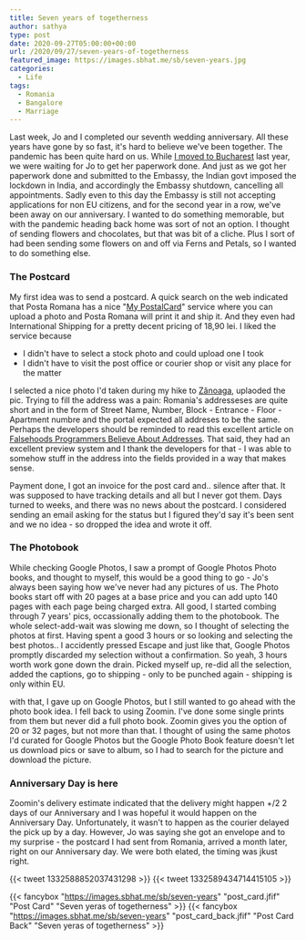 ```yaml
---
title: Seven years of togetherness
author: sathya
type: post
date: 2020-09-27T05:00:00+00:00
url: /2020/09/27/seven-years-of-togetherness
featured_image: https://images.sbhat.me/sb/seven-years.jpg
categories:
  - Life
tags:
  - Romania
  - Bangalore
  - Marriage
---
```


Last week, Jo and I completed our seventh wedding anniversary. All these years have gone by so fast, it's hard to believe we've been together. The pandemic has been quite hard on us. While [I moved to Bucharest](https://sathyabh.at/2020/05/17/life-in-bucharest) last year, we were waiting for Jo to get her paperwork done. And just as we got her paperwork done and submitted to the Embassy, the Indian govt imposed the lockdown in India, and accordingly the Embassy shutdown, cancelling all appointments. Sadly even to this day the Embassy is still not accepting applications for non EU citizens, and for the second year in a row, we've been away on our anniversary. I wanted to do something memorable, but with the pandemic heading back home was sort of not an option. I thought of sending flowers and chocolates, but that was bit of a cliche. Plus I sort of had been sending some flowers on and off via Ferns and Petals, so I wanted to do something else.

### The Postcard

My first idea was to send a postcard. A quick search on the web indicated that Posta Romana has a nice "[My PostalCard](https://www.posta-romana.ro/mypostalcard.html)" service where you can upload a photo and Posta Romana will print it and ship it. And they even had International Shipping for a pretty decent pricing of 18,90 lei. I liked the service because 

- I didn't have to select a stock photo and could upload one I took
- I didn't have to visit the post office or courier shop or visit any place for the matter

I selected a nice photo I'd taken during my hike to [Zănoaga](https://goo.gl/maps/6V9rjsTKeFBHVn759), uplaoded the pic. Trying to fill the address was a pain: Romania's addresseses are quite short and in the form of Street Name, Number, Block - Entrance - Floor - Apartment numbre and the portal expected all addreses to be the same. Perhaps the developers should be reminded to read this excellent article on [Falsehoods Programmers Believe About Addresses](https://www.mjt.me.uk/posts/falsehoods-programmers-believe-about-addresses/). That said,  they had an excellent preview system and I thank the developers for that - I was able to somehow stuff in the address into the fields provided in a way that makes sense.

Payment done, I got an invoice for the post card and.. silence after that. It was supposed to have tracking details and all but I never got them. Days turned to weeks, and there was no news about the postcard. I considered sending an email asking for the status but I figured they'd say it's been sent and we no idea - so dropped the idea and wrote it off.

### The Photobook

While checking Google Photos, I saw a prompt of Google Photos Photo books, and thought to myself, this would be a good thing to go - Jo's always been saying how we've never had any pictures of us. The Photo books start off with 20 pages at a base price and you can add upto 140 pages with each page being charged extra. All good, I started combing through 7 years' pics, occassionally adding them to the photobook. The whole select-add-wait was slowing me down, so I thought of selecting the photos at first. Having spent a good 3 hours or so looking and selecting the best photos.. I accidently pressed Escape and just like that, Google Photos promptly discarded my selection without a confirmation. So yeah, 3 hours worth work gone down the drain. Picked myself up, re-did all the selection, added the captions, go to shipping - only to be punched again - shipping is only within EU.

with that, I gave up on Google Photos, but I still wanted to go ahead with the photo book idea. I fell back to using Zoomin. I've done some single prints from them but never did a full photo book. Zoomin gives you the option of 20 or 32 pages, but not more than that. I thought of using the same photos I'd curated for Google Photos but the Google Photo Book feature doesn't let us download pics or save to album, so I had to search for the picture and download the picture. 

### Anniversary Day is here

Zoomin's delivery estimate indicated that the delivery might happen +/2 2 days of our Anniversary and I was hopeful it would happen on the Anniversary Day. Unfortunately, it wasn't to happen as the courier delayed the pick up by a day. However, Jo was saying she got an envelope and to my surprise - the postcard I had sent from Romania, arrived a month later, right on our Anniversary day. We were both elated, the timing was jkust right.

{{< tweet 1332588852037431298 >}}
{{< tweet 1332589434714415105 >}}

{{< fancybox "https://images.sbhat.me/sb/seven-years" "post_card.jfif" "Post Card" "Seven yeras of togetherness" >}}
{{< fancybox "https://images.sbhat.me/sb/seven-years" "post_card_back.jfif" "Post Card Back" "Seven yeras of togetherness" >}}

